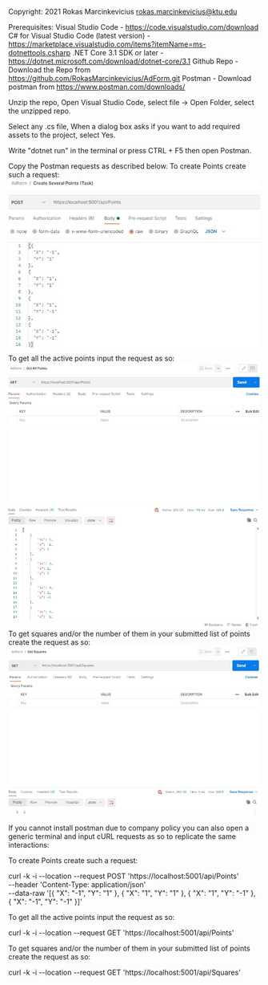 Copyright: 2021 Rokas Marcinkevicius <rokas.marcinkevicius@ktu.edu>

Prerequisites:
Visual Studio Code - https://code.visualstudio.com/download
C# for Visual Studio Code (latest version) - https://marketplace.visualstudio.com/items?itemName=ms-dotnettools.csharp
.NET Core 3.1 SDK or later - https://dotnet.microsoft.com/download/dotnet-core/3.1
Github Repo - Download the Repo from https://github.com/RokasMarcinkevicius/AdForm.git
Postman - Download postman from https://www.postman.com/downloads/

Unzip the repo, Open Visual Studio Code, select file -> Open Folder, select the unzipped repo.

Select any .cs file, When a dialog box asks if you want to add required assets to the project, select Yes.

Write "dotnet run" in the terminal or press CTRL + F5
then open Postman.

Copy the Postman requests as described below.
To create Points create such a request:
![CreatePoints](Images\CreatePoints.jpg)
To get all the active points input the request as so:
![GetAllPoints](Images\GetAllPoints.jpg)
To get squares and/or the number of them in your submitted list of points create the request as so:
![GetSquares](Images\GetSquares.jpg)

If you cannot install postman due to company policy you can also open a generic terminal and input cURL requests as so to replicate the same interactions:

To create Points create such a request:

curl -k -i --location --request POST 'https://localhost:5001/api/Points' \
--header 'Content-Type: application/json' \
--data-raw '[{
  "X": "-1",
  "Y": "1"
},
{
  "X": "1",
  "Y": "1"
},
{
  "X": "1",
  "Y": "-1"
},
{
  "X": "-1",
  "Y": "-1"
}]'

To get all the active points input the request as so:

curl -k -i --location --request GET 'https://localhost:5001/api/Points'

To get squares and/or the number of them in your submitted list of points create the request as so:

curl -k -i --location --request GET 'https://localhost:5001/api/Squares'